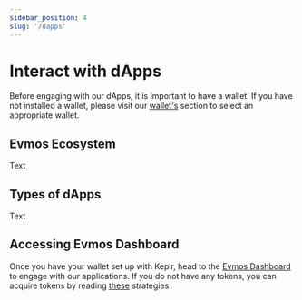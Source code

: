 ```yaml
---
sidebar_position: 4
slug: '/dapps'
---
```


# Interact with dApps

Before engaging with our dApps, it is important to have a wallet. If you have not installed a wallet, please visit our [wallet's](../wallet) section to select an appropriate wallet.

## Evmos Ecosystem

Text

## Types of dApps

Text

## Accessing Evmos Dashboard

Once you have your wallet set up with Keplr, head to the [Evmos Dashboard](https://app.evmos.org) to engage with our applications. If you do not have any tokens, you can acquire tokens by reading [these](./../transfer#onramp-evmos) strategies.
